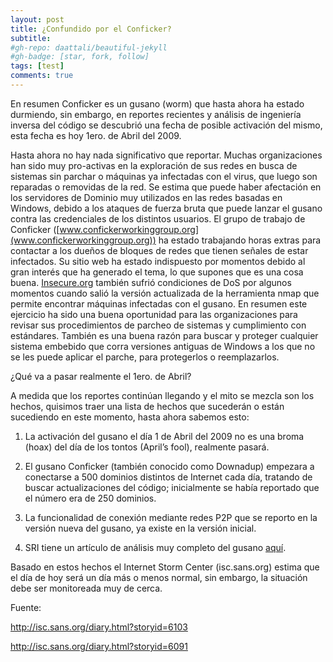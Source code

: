 ```yaml
---
layout: post
title: ¿Confundido por el Conficker?
subtitle: 
#gh-repo: daattali/beautiful-jekyll
#gh-badge: [star, fork, follow]
tags: [test]
comments: true
---
```


En resumen Conficker es un gusano (worm) que hasta ahora ha estado durmiendo, sin embargo, en reportes recientes y análisis de ingeniería inversa del código se descubrió una fecha de posible activación del mismo, esta fecha es hoy 1ero. de Abril del 2009.

Hasta ahora no hay nada significativo que reportar. Muchas organizaciones han sido muy pro-activas en la exploración de sus redes en busca de sistemas sin parchar o máquinas ya infectadas con el virus, que luego son reparadas o removidas de la red. Se estima que puede haber afectación en los servidores de Dominio muy utilizados en las redes basadas en Windows, debido a los ataques de fuerza bruta que puede lanzar el gusano contra las credenciales de los distintos usuarios. El grupo de trabajo de Conficker ([www.confickerworkinggroup.org](www.confickerworkinggroup.org)) ha estado trabajando horas extras para contactar a los dueños de bloques de redes que tienen señales de estar infectados. Su sitio web ha estado indispuesto por momentos debido al gran interés que ha generado el tema, lo que supones que es una cosa buena. [Insecure.org](http://www.insecure.org/) también sufrió condiciones de DoS por algunos momentos cuando salió la versión actualizada de la herramienta nmap que permite encontrar máquinas infectadas con el gusano. En resumen este ejercicio ha sido una buena oportunidad para las organizaciones para revisar sus procedimientos de parcheo de sistemas y cumplimiento con estándares. También es una buena razón para buscar y proteger cualquier sistema embebido que corra versiones antiguas de Windows a los que no se les puede aplicar el parche, para protegerlos o reemplazarlos.

¿Qué va a pasar realmente el 1ero. de Abril?

A medida que los reportes continúan llegando y el mito se mezcla son los hechos, quisimos traer una lista de hechos que sucederán o están sucediendo en este momento, hasta ahora sabemos esto:

1. La activación del gusano el día 1 de Abril del 2009 no es una broma (hoax) del día de los tontos (April’s fool), realmente pasará.

2. El gusano Conficker (también conocido como Downadup) empezara a conectarse a 500 dominios distintos de Internet cada día, tratando de buscar actualizaciones del código; inicialmente se había reportado que el número era de 250 dominios.

3. La funcionalidad de conexión mediante redes P2P que se reporto en la versión nueva del gusano, ya existe en la versión inicial.

4. SRI tiene un artículo de análisis muy completo del gusano [aquí](http://mtc.sri.com/Conficker/addendumC/index.html).

Basado en estos hechos el Internet Storm Center (isc.sans.org) estima que el día de hoy será un día más o menos normal, sin embargo, la situación debe ser monitoreada muy de cerca.

Fuente:

http://isc.sans.org/diary.html?storyid=6103

http://isc.sans.org/diary.html?storyid=6091